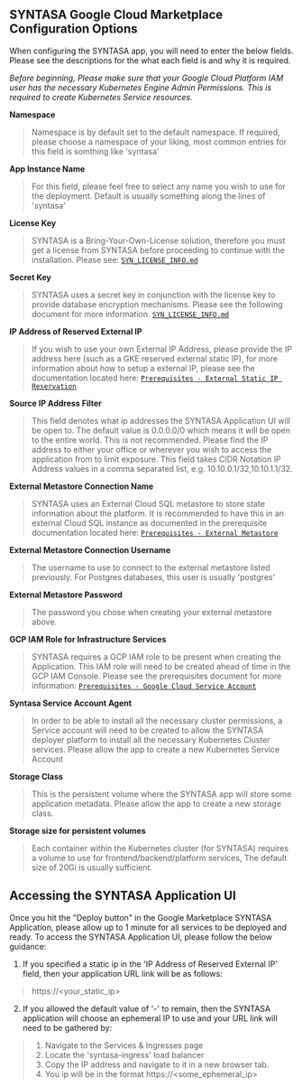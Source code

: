 ## SYNTASA Google Cloud Marketplace Configuration Options

When configuring the SYNTASA app, you will need to enter the below fields.  Please see the descriptions for the what each
field is and why it is required.

*Before beginning, Please make sure that your Google Cloud Platform IAM user has the necessary Kubernetes Engine Admin Permissions.  This is required
to create Kubernetes Service resources.*

**Namespace**

>Namespace is by default set to the default namespace.  If required, please choose a namespace of your liking, most common
entries for this field is somthing like 'syntasa'

**App Instance Name**

> For this field, please feel free to select any name you wish to use for the deployment.  Default is usually something 
along the lines of 'syntasa'

**License Key**

> SYNTASA is a Bring-Your-Own-License solution, therefore you must get a license from SYNTASA before proceeding to continue
with the installation.  Please see: [`SYN_LICENSE_INFO.md`](/docs/SYN_LICENSE_INFO.md)

**Secret Key**

> SYNTASA uses a secret key in conjunction with the license key to provide database encryption mechanisms.  Please see the
following document for more information.  [`SYN_LICENSE_INFO.md`](/docs/SYN_LICENSE_INFO.md)

**IP Address of Reserved External IP**

> If you wish to use your own External IP Address, please provide the IP address here (such as a GKE reserved external static IP), for
more information about how to setup a external IP, please see the documentation located here: [`Prerequisites - External Static IP Reservation`](https://github.com/syntasa-dev/syntasa-google-marketplace/blob/master/docs/PREREQUISITES.md#google-cloud-service-account)

**Source IP Address Filter**

> This field denotes what ip addresses the SYNTASA Application UI will be open to.  The default value is 0.0.0.0/0 which means
it will be open to the entire world.  This is not recommended.  Please find the IP address to either your office or wherever
you wish to access the application from to limit exposure.  This field takes CIDR Notation IP Address values in a comma separated
list, e.g. 10.10.0.1/32,10.10.1.1/32.

**External Metastore Connection Name**

> SYNTASA uses an External Cloud SQL metastore to store state information about the platform.  It is recommended to have this
in an external Cloud SQL instance as documented in the prerequisite documentation located here: [`Prerequisites - External Metastore`](https://github.com/syntasa-dev/syntasa-google-marketplace/blob/master/docs/PREREQUISITES.md#external-metastore)

**External Metastore Connection Username**

> The username to use to connect to the external metastore listed previously.  For Postgres databases, this user is usually 'postgres'

**External Metastore Password**

> The password you chose when creating your external metastore above.

**GCP IAM Role for Infrastructure Services**

> SYNTASA requires a GCP IAM role to be present when creating the Application.  This IAM role will need to be created
ahead of time in the GCP IAM Console.  Please see the prerequisites document for more information: [`Prerequisites - Google Cloud Service Account`](https://github.com/syntasa-dev/syntasa-google-marketplace/blob/master/docs/PREREQUISITES.md#google-cloud-service-account)

**Syntasa Service Account Agent**

> In order to be able to install all the necessary cluster permissions, a Service account will need to be created to 
allow the SYNTASA deployer platform to install all the necessary Kubernetes Cluster services.  Please allow the app to create
a new Kubernetes Service Account

**Storage Class**

> This is the persistent volume where the SYNTASA app will store some application metadata.  Please allow the app to create
a new storage class.

**Storage size for persistent volumes**

> Each container within the Kubernetes cluster (for SYNTASA) requires a volume to use for frontend/backend/platform services,
The default size of 20Gi is usually sufficient.


## Accessing the SYNTASA Application UI

Once you hit the "Deploy button" in the Google Marketplace SYNTASA Application, please allow up to 1 minute for all services
to be deployed and ready.  To access the SYNTASA Application UI, please follow the below guidance:

1. If you specified a static ip in the 'IP Address of Reserved External IP' field, then your application URL link will be as follows:
> https://<your_static_ip>

2. If you allowed the default value of '-' to remain, then the SYNTASA application will choose an ephemeral IP to use and your URL link will need to be 
gathered by:
> 1. Navigate to the Services & Ingresses page
> 2. Locate the 'syntasa-ingress' load balancer 
> 3. Copy the IP address and navigate to it in a new browser tab.
> 4. You ip will be in the format https://<some_ephemeral_ip>
